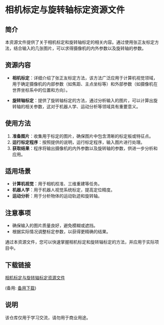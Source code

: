 # 相机标定与旋转轴标定资源文件

## 简介

本资源文件提供了关于相机标定和旋转轴标定的相关内容。通过使用张正友标定方法，结合输入的几张图片，可以求得摄像机的内外参数以及旋转轴的参数。

## 资源内容

- **相机标定**：详细介绍了张正友标定方法，该方法广泛应用于计算机视觉领域，用于确定摄像机的内部参数（如焦距、主点坐标等）和外部参数（如摄像机在世界坐标系中的位置和方向）。
  
- **旋转轴标定**：提供了旋转轴标定的方法，通过分析输入的图片，可以计算出旋转轴的相关参数，这对于机器人学、运动分析等领域具有重要意义。

## 使用方法

1. **准备图片**：收集用于标定的图片，确保图片中包含清晰的标定板或特征点。
2. **运行标定程序**：按照提供的说明，运行标定程序，输入图片进行处理。
3. **获取结果**：程序将输出摄像机的内外参数以及旋转轴的参数，供进一步分析和应用。

## 适用场景

- **计算机视觉**：用于相机校准、三维重建等任务。
- **机器人学**：用于机器人视觉系统标定，提高定位精度。
- **运动分析**：用于分析物体的运动轨迹和旋转轴。

## 注意事项

- 确保输入的图片质量良好，避免模糊或遮挡。
- 根据实际情况调整标定参数，以获得更精确的结果。

通过本资源文件，您可以快速掌握相机标定和旋转轴标定的方法，并应用于实际项目中。

## 下载链接
[相机标定与旋转轴标定资源文件](https://pan.quark.cn/s/8d6070cfdcec) 

(备用: [备用下载](https://pan.baidu.com/s/1jO3q51qQQ65aTd8ORp4jeA?pwd=1234))

## 说明

该仓库仅用于学习交流，请勿用于商业用途。
